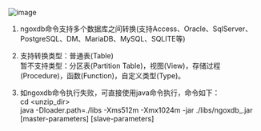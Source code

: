 ![image](https://user-images.githubusercontent.com/24989504/113009591-ab56ea80-91aa-11eb-8c40-d9e9fd603b58.png)


1) ngoxdb命令支持多个数据库之间转换(支持Access、Oracle、SqlServer、PostgreSQL、DM、MariaDB、MySQL、SQLITE等)<br/>

2) 支持转换类型：普通表(Table)<br/>
   暂不支持类型：分区表(Partition Table)，视图(View)，存储过程(Procedure)，函数(Function)，自定义类型(Type)。<br/>

3) 如ngoxdb命令执行失败，可直接使用java命令执行，命令如下：<br/>
   cd <unzip_dir> <br/>
   java -Dloader.path=./libs -Xms512m -Xmx1024m -jar ./libs/ngoxdb_<version>.jar [master-parameters] [slave-parameters]
